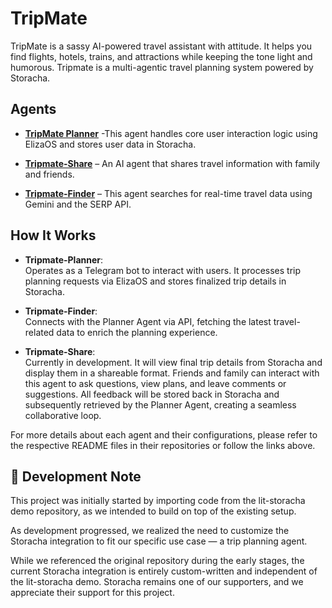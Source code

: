 # TripMate

TripMate is a sassy AI-powered travel assistant with attitude. It helps you find flights, hotels, trains, and attractions while keeping the tone light and humorous.
Tripmate is a multi-agentic travel planning system powered by Storacha.

## Agents

- **[TripMate Planner](eliza/README.md)** -This agent handles core user interaction logic using ElizaOS and stores user data in Storacha.

- **[Tripmate-Share](https://github.com/Dhruv-Varshney-developer/Tripmate-Share)** – An AI agent that shares travel information with family and friends.

- **[Tripmate-Finder](https://github.com/Dhruv-Varshney-developer/Tripmate-Finder)** – This agent searches for real-time travel data using Gemini and the SERP API.

## How It Works

- **Tripmate-Planner**:  
  Operates as a Telegram bot to interact with users. It processes trip planning requests via ElizaOS and stores finalized trip details in Storacha.

- **Tripmate-Finder**:  
  Connects with the Planner Agent via API, fetching the latest travel-related data to enrich the planning experience.

- **Tripmate-Share**:  
  Currently in development. It will view final trip details from Storacha and display them in a shareable format. Friends and family can interact with this agent to ask questions, view plans, and leave comments or suggestions. All feedback will be stored back in Storacha and subsequently retrieved by the Planner Agent, creating a seamless collaborative loop.

For more details about each agent and their configurations, please refer to the respective README files in their repositories or follow the links above.

## 🚧 Development Note

This project was initially started by importing code from the lit-storacha demo repository, as we intended to build on top of the existing setup.

As development progressed, we realized the need to customize the Storacha integration to fit our specific use case — a trip planning agent.

While we referenced the original repository during the early stages, the current Storacha integration is entirely custom-written and independent of the lit-storacha demo. Storacha remains one of our supporters, and we appreciate their support for this project.

